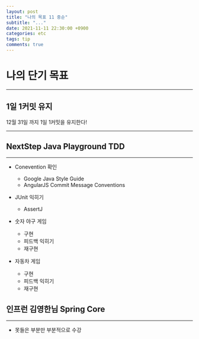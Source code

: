 ```yaml
---
layout: post
title: "나의 목표 11 중순"
subtitle: "..."
date: 2021-11-11 22:30:00 +0900
categories: etc
tags: tip
comments: true
---
```


# 나의 단기 목표

---

## 1일 1커밋 유지

12월 31일 까지 1일 1커밋을 유지한다!

---

## NextStep Java Playground TDD

---

- Conevention 확인
  - Google Java Style Guide
  - AngularJS Commit Message Conventions
- JUnit 익히기

  - AssertJ

- 숫자 야구 게임

  - 구현
  - 피드백 익히기
  - 재구현

- 자동차 게임
  - 구현
  - 피드백 익히기
  - 재구현

## 인프런 김영한님 Spring Core

---

- 못들은 부분만 부분적으로 수강
